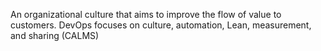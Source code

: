 An organizational culture that aims to improve the flow of value to customers. DevOps focuses on culture, automation, Lean, measurement, and sharing (CALMS)